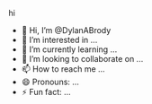 hi
- 👋 Hi, I’m @DylanABrody
- 👀 I’m interested in ...
- 🌱 I’m currently learning ...
- 💞️ I’m looking to collaborate on ...
- 📫 How to reach me ...
- 😄 Pronouns: ...
- ⚡ Fun fact: ...

<!---
DylanABrody/DylanABrody is a ✨ special ✨ repository because its `README.md` (this file) appears on your GitHub profile.
You can click the Preview link to take a look at your changes.
--->
